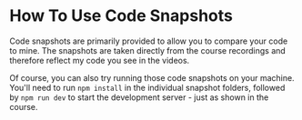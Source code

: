 # How To Use Code Snapshots
Code snapshots are primarily provided to allow you to compare your code to mine. The snapshots are taken directly 
from the course recordings and therefore reflect my code you see in the videos.

Of course, you can also try running those code snapshots on your machine. You'll need to run `npm install` in the 
individual snapshot folders, followed by `npm run dev` to start the development server - just as shown in the course.
